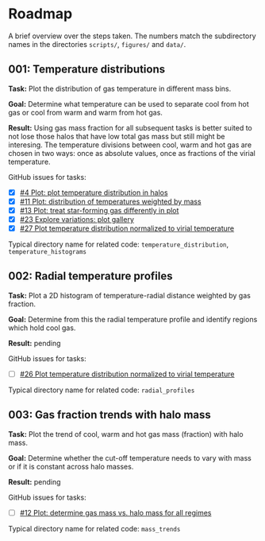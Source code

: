 # Roadmap

A brief overview over the steps taken. The numbers match the subdirectory names in the directories `scripts/`, `figures/` and `data/`. 


## 001: Temperature distributions

**Task:** Plot the distribution of gas temperature in different mass bins.

**Goal:** Determine what temperature can be used to separate cool from hot gas or cool from warm and warm from hot gas.

**Result:** Using gas mass fraction for all subsequent tasks is better suited to not lose those halos that have low total gas mass but still might be interesing. The temperature divisions between cool, warm and hot gas are chosen in two ways: once as absolute values, once as fractions of the virial temperature.

GitHub issues for tasks:

- [x] [#4 Plot: plot temperature distribution in halos](https://github.com/MilanStaffehl/thesisProject/issues/4)
- [x] [#11 Plot: distribution of temperatures weighted by mass](https://github.com/MilanStaffehl/thesisProject/issues/11)
- [x] [#13 Plot: treat star-forming gas differently in plot](https://github.com/MilanStaffehl/thesisProject/issues/13)
- [x] [#23 Explore variations: plot gallery](https://github.com/MilanStaffehl/thesisProject/issues/23)
- [x] [#27 Plot temperature distribution normalized to virial temperature](https://github.com/MilanStaffehl/thesisProject/issues/27)

Typical directory name for related code: `temperature_distribution`, `temperature_histograms`
 

## 002: Radial temperature profiles

**Task:** Plot a 2D histogram of temperature-radial distance weighted by gas fraction.

**Goal:** Determine from this the radial temperature profile and identify regions which hold cool gas.

**Result:** pending

GitHub issues for tasks:

- [ ] [#26 Plot temperature distribution normalized to virial temperature](https://github.com/MilanStaffehl/thesisProject/issues/26)

Typical directory name for related code: `radial_profiles`


## 003: Gas fraction trends with halo mass

**Task:** Plot the trend of cool, warm and hot gas mass (fraction) with halo mass.

**Goal:** Determine whether the cut-off temperature needs to vary with mass or if it is constant across halo masses.

**Result:** pending

GitHub issues for tasks:

- [ ] [#12 Plot: determine gas mass vs. halo mass for all regimes](https://github.com/MilanStaffehl/thesisProject/issues/12)

Typical directory name for related code: `mass_trends`
